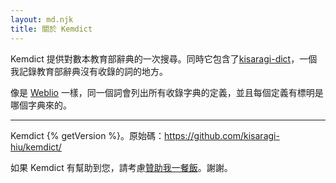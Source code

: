 ```yaml
---
layout: md.njk
title: 關於 Kemdict
---
```


Kemdict 提供對數本教育部辭典的一次搜尋。同時它包含了[kisaragi-dict](/dict-kisaragi)，一個我記錄教育部辭典沒有收錄的詞的地方。

像是 [Weblio](https://weblio.jp/) 一樣，同一個詞會列出所有收錄字典的定義，並且每個定義有標明是哪個字典來的。

---

Kemdict {% getVersion %}。原始碼：<https://github.com/kisaragi-hiu/kemdict/>

如果 Kemdict 有幫助到您，請考慮[贊助我一餐飯](https://www.buymeacoffee.com/kisaragihiu)。謝謝。
